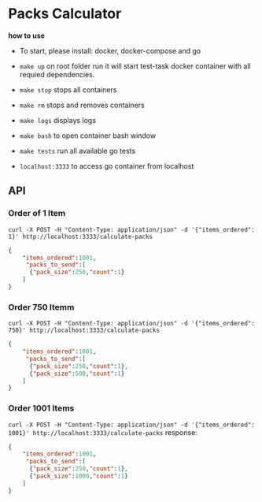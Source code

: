 # Packs Calculator
**how to use**

- To start, please install: docker, docker-compose and go

 - `make up` on root folder run it will start test-task docker
   container with all requied dependencies.
  - `make stop` stops all containers
  - `make rm` stops and removes containers
  - `make logs` displays logs
  - `make bash` to open container bash window
  - `make tests` run all available go tests
  - `localhost:3333` to access go container from localhost


## API

### Order of 1 Item
`curl -X POST -H "Content-Type: application/json" -d '{"items_ordered": 1}' http://localhost:3333/calculate-packs`
```json
{
    "items_ordered":1001,
     "packs_to_send":[
      {"pack_size":250,"count":1}
    ]
}
```

### Order 750 Itemm
`curl -X POST -H "Content-Type: application/json" -d '{"items_ordered": 750}' http://localhost:3333/calculate-packs`
```json
{
    "items_ordered":1001,
     "packs_to_send":[
      {"pack_size":250,"count":1},
      {"pack_size":500,"count":1}
    ]
}
```

### Order 1001 Items
`curl -X POST -H "Content-Type: application/json" -d '{"items_ordered": 1001}' http://localhost:3333/calculate-packs`
response:
```json
{
    "items_ordered":1001,
     "packs_to_send":[
      {"pack_size":250,"count":1},
      {"pack_size":1000,"count":1}
    ]
}
```
